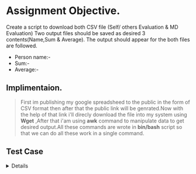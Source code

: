#  Assignment Objective.

Create a script to download both CSV file (Self/ others Evaluation & MD Evaluation) 
Two output files should be saved as desired 3 contents(Name,Sum & Average).
The output should appear for the both files are followed.
- Person name:-
- Sum:-
- Average:-

## Implimentaion.
>First im publishing my google spreadsheed to the public in the form of CSV format then after that the public link will be genrated.Now with the help of that link i'll direcly download the file into my system using **Wget** ,After that i'am using **awk** command to manipulate data to get desired output.All these commands are wrote in **bin/bash** script so that we can do all these work in a single command.  


## Test Case

 <details>
  
|**SNo.** | **Test Case Description** |**Test Steps** | **Expected Result** | **Actual Result** | **Status** |
|:-----: | :-----: | :------: | :-----: | :-----: | :-----: |
| 1 | Publishing google spreadsheet to get the download link | <ol> Steps To Be Followed <li>Publishd my sheet to the web </li><li>selected embed format as a CSV</li><li>Now Start Publishing and copy the link </li></ol> | Shoud get desired link in CSV format | Got the link successfully | Pass |
| 2 | Declare variable into the script so that it can work for any user or form any path | <ul><li> WGET="/usr/bin/wget"</li><li>ECHO=/usr/bin/echo </li><li> AWK=/usr/bin/awk </li><li> CAT=/usr/bin/cat</li></ul> | Script should run without any error | All variable passed script run successfully | Pass |
| 3 | Dowlnload both file using **wget** command | The command will run two time to download both files.<br/>$WGET -nv "https://docs.google.com/spreadsheets/d/DOCID/export?format=csv" -O "data2.csv" | Acknowledgement of file download shoud be displayed | Fle downloaded message display | Pass |
| 4 | Manipulating and save the data as per user requirement | Using **awk** command to manipulate data.<br/>using different arguments like NR ,FS<br/> $AWK '{FS=","}  NR==4, NR==24 {print NR ")","NAME : "$2,"\n", "SUM : ",$11*8 ,"\n" , "AVG : "$11 , "\n", "=====================" }' data1.csv >result.txt |$CAT result.txt ) |  | | |

 
 
 
 
 
 
 
 
 
 
